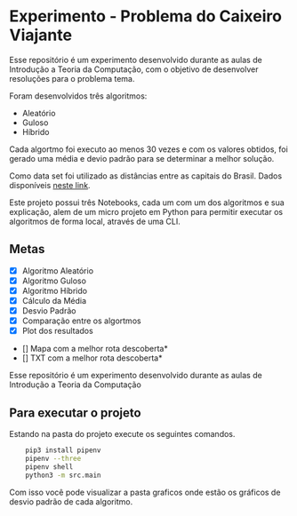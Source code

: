 # Experimento - Problema do Caixeiro Viajante

Esse repositório é um experimento desenvolvido durante as aulas de Introdução a Teoria da Computação, com o objetivo de desenvolver resoluções para o problema tema.

Foram desenvolvidos três algoritmos:

- Aleatório
- Guloso
- Híbrido

Cada algortmo foi executo ao menos 30 vezes e com os valores obtidos, foi gerado uma média e devio padrão para se determinar a melhor solução.

Como data set foi utilizado as distâncias entre as capitais do Brasil. Dados disponíveis [neste link](http://www.i­ta­trans.­com.­br/dis­tan­ci­a.html).

Este projeto possui três Notebooks, cada um com um dos algoritmos e sua explicação, alem de um micro projeto em Python para permitir executar os algoritmos de forma local, através de uma CLI.

## Metas
- [x] Algoritmo Aleatório
- [x] Algoritmo Guloso
- [x] Algoritmo Híbrido
- [x] Cálculo da Média
- [x] Desvio Padrão
- [x] Comparação entre os algortmos
- [x] Plot dos resultados
- [] Mapa com a melhor rota descoberta*
- [] TXT com a melhor rota descoberta*

Esse repositório é um experimento desenvolvido durante as aulas de Introdução a Teoria da Computação

## Para executar o projeto

Estando na pasta do projeto execute os seguintes comandos.

```Bash
    pip3 install pipenv
    pipenv --three
    pipenv shell
    python3 -m src.main
```

Com isso você pode visualizar a pasta graficos onde estão os gráficos de desvio padrão de cada algoritmo.
